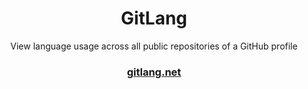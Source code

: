 <div align=center>

# **GitLang**

View language usage across all public repositories of a GitHub profile

### [gitlang.net](https://gitlang.net)

</div>
